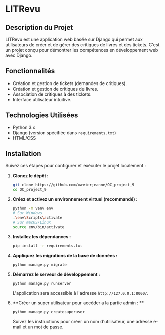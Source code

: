 # LITRevu

## Description du Projet

LITRevu est une application web basée sur Django qui permet aux utilisateurs de créer et de gérer des critiques de livres et des tickets. C'est un projet conçu pour démontrer les compétences en développement web avec Django.

## Fonctionnalités

- Création et gestion de tickets (demandes de critiques).
- Création et gestion de critiques de livres.
- Association de critiques à des tickets.
- Interface utilisateur intuitive.

## Technologies Utilisées

- Python 3.x
- Django (version spécifiée dans `requirements.txt`)
- HTML/CSS

## Installation

Suivez ces étapes pour configurer et exécuter le projet localement :

1.  **Clonez le dépôt :**

    ```bash
    git clone https://github.com/xavierjeanne/OC_project_9
    cd OC_project_9
    ```

2.  **Créez et activez un environnement virtuel (recommandé) :**

    ```bash
    python -m venv env
    # Sur Windows
    .\env\Scripts\activate
    # Sur macOS/Linux
    source env/bin/activate
    ```

3.  **Installez les dépendances :**

    ```bash
    pip install -r requirements.txt
    ```

4.  **Appliquez les migrations de la base de données :**

    ```bash
    python manage.py migrate
    ```

5.  **Démarrez le serveur de développement :**

    ```bash
    python manage.py runserver
    ```

    L'application sera accessible à l'adresse `http://127.0.0.1:8000/`.

6. **Créer un super utilisateur pour accéder a la partie admin : **

    ```bash
    python manage.py createsuperuser
    ```
    Suivez les instructions pour créer un nom d'utilisateur, une adresse e-mail et un mot de passe.

